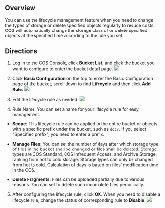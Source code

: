 ## Overview
You can use the lifecycle management feature when you need to change the types of storage or delete specified objects regularly to reduce costs. COS will automatically change the storage class of or delete specified objects at the specified time according to the rule you set. 

## Directions
1. Log in to the [COS Console](https://intl.cloud.tencent.com/login), click **Bucket List**, and click the bucket you want to configure to enter the bucket detail page.
![](https://main.qcloudimg.com/raw/695c2f7e68ef417a9f1a0809fcd804fc.png)
2. Click **Basic Configuration** on the top to enter the Basic Configuration page of the bucket, scroll down to find **Lifecycle** and then click **Add Rule**.
![](https://main.qcloudimg.com/raw/3610ab8aaa27d8541d46cca70546388d.png)
3. Edit the lifecycle rule as needed.
![](https://main.qcloudimg.com/raw/ee7d6f5683018d39605ac4bbc471eab2.png)

4. Rule Name: You can set a name for your lifecycle rule for easy management.

 - **Scope**: This lifecycle rule can be applied to the entire bucket or objects with a specific prefix under the bucket, such as `doc/`. If you select "Specified prefix", you need to enter a prefix.
 - **Manage Files**: You can set the number of days after which storage type of files in the bucket shall be changed or files shall be deleted. Storage types are COS Standard, COS Infrequent Access, and Archive Storage, ranking from hot to cold storage. Storage types can only be changed from hot to cold.  Calculation of days is based on files’ modification time in the COS.

 - **Delete Fragments**: Files can be uploaded partially due to various reasons. You can set to delete such incomplete files periodically.

5. After configuring the lifecycle rule, click **OK**. When you need to disable a lifecycle rule, change the status of corresponding rule to **Disable**.
![](https://main.qcloudimg.com/raw/8aa8f810d2afb1c6dd680bde1fc681d7.png)

